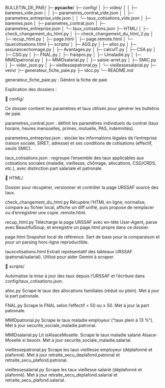 BULLETIN_DE_PAIE/
├─ __pycache__/
├─ config/
│  ├─ vides/
│  │  ├─ baremes_vide.json
│  │  ├─ parametres_contrat_vide.json
│  │  ├─ parametres_entreprise_vide.json
│  │  └─ taux_cotisations_vide.json
│  ├─ baremes.json
│  ├─ parametres_contrat.json
│  ├─ parametres_entreprise.json
│  └─ taux_cotisations.json
├─ HTML/
│  ├─ check_changement_du_html.py
│  ├─ check_changement_du_html_2.py
│  ├─ recup_html.py
│  ├─ page.html
│  ├─ page.remote.html
│  └─ tauxcotisations.html
├─ scripts/
│  ├─ AGS.py
│  ├─ alloc.py
│  ├─ assurancechomage.py
│  ├─ Avantages.py
│  ├─ calculT.py
│  ├─ CSA.py
│  ├─ CSG.py
│  ├─ FNAL.py
│  ├─ fraispro.py
│  ├─ IJmaladie.py
│  ├─ MMIDpatronal.py
│  ├─ MMIDsalarial.py
│  ├─ saisie-arret.py
│  ├─ SMIC.py
│  ├─ vider_json.py
│  ├─ vieillessepatronal.py
│  └─ vieillessesalarial.py
├─ venv/
├─ generateur_fiche_paie.py
├─ idcc.py
└─ README.md


generateur_fiche_paie.py : Génère la fiche de paie


Explication des dossiers :

📂 config/

Ce dossier contient les paramètres et taux utilisés pour générer les bulletins de paie.

parametres_contrat.json : définit les paramètres individuels du contrat (taux horaire, heures mensuelles, primes, mutuelle, PAS, indemnités).

parametres_entreprise.json : stocke les informations légales de l’entreprise (raison sociale, SIRET, adresse) et ses conditions de cotisations (effectif, seuils SMIC).

taux_cotisations.json : regroupe l’ensemble des taux applicables aux cotisations sociales (maladie, vieillesse, chômage, allocations, CSG/CRDS, etc.), avec distinction part salariale et patronale.


📂 HTML/

Dossier pour récupérer, versionner et contrôler la page URSSAF source des taux.

check_changement_du_html.py
Récupère l’HTML en ligne, normalise, compare au fichier local, affiche un diff unifié, puis propose de remplacer ou d’enregistrer une copie .remote.html.

recup_html.py
Télécharge la page URSSAF avec en-tête User-Agent, parse avec BeautifulSoup, et enregistre un page.html propre dans ce dossier.

page.html
Snapshot local de référence. Sert de base pour la comparaison et pour un parsing hors-ligne reproductible.

tauxcotisations.html
Extrait représentatif des tableaux URSSAF (patronal/salarial). Utilisé pour aider Gemini à scraper.

📂 scripts/

Automatise la mise à jour des taux depuis l’URSSAF et l’écriture dans config/taux_cotisations.json.

alloc.py
Scrape le taux des allocations familiales (réduit ou plein). Met à jour la part patronale.

FNAL.py
Scrape le FNAL selon l’effectif < 50 ou ≥ 50. Met à jour la part patronale.

MMIDpatronal.py
Scrape le taux maladie employeur (“taux plein à 13 %”). Met à jour securite_sociale_maladie.patronal.

MMIDsalarial.py
Lit isAlsaceMoselle. Scrape le taux maladie salarié Alsace-Moselle si besoin. Met à jour securite_sociale_maladie.salarial.

vieillessepatronal.py
Scrape les taux vieillesse employeur (déplafonné et plafonné). Met à jour retraite_secu_deplafond.patronal et retraite_secu_plafond.patronal.

vieillessesalarial.py
Scrape les taux vieillesse salarié (déplafonné et plafonné). Met à jour retraite_secu_deplafond.salarial et retraite_secu_plafond.salarial.

